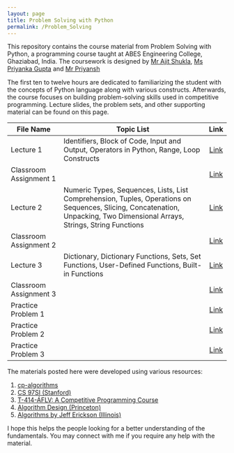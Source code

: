 ```yaml
---
layout: page
title: Problem Solving with Python 
permalink: /Problem_Solving
---
```



This repository contains the course material from Problem Solving with Python, a programming course taught at ABES Engineering College, Ghaziabad, India. The coursework is designed by [Mr Ajit Shukla](https://www.abes.ac.in/teachers/mr-ajit-shukla/), [Ms Priyanka Gupta](https://www.abes.ac.in/teachers/ms-priyanka-gupta/) and [Mr Priyansh](https://priyanshs.github.io/)

The first ten to twelve hours are dedicated to familiarizing the student with the concepts of Python language along with various constructs. Afterwards, the course focuses on building problem-solving skills used in competitive programming. Lecture slides, the problem sets, and other supporting material can be found on this page.

| File Name | Topic List | Link |
|--------------|--------------|:------:|
| Lecture 1 | Identifiers, Block of Code, Input and Output, Operators in Python, Range, Loop Constructs |[Link](assets/files/PSP/PSP_1.pdf) |
| Classroom Assignment 1 | |[Link](assets/files/PSP/ClassroomAssignment1.pdf)|
| Lecture 2 | Numeric Types, Sequences, Lists, List Comprehension, Tuples, Operations on Sequences, Slicing, Concatenation, Unpacking, Two Dimensional Arrays, Strings, String Functions|[Link](assets/files/PSP/PSP_2.pdf)|
| Classroom Assignment 2 | |[Link](assets/files/PSP/ClassroomAssignment2.pdf)    |
| Lecture 3 | Dictionary, Dictionary Functions, Sets, Set Functions, User-Defined Functions, Built-in Functions |[Link](assets/files/PSP/PSP_4.pdf)  |
| Classroom Assignment 3 ||[Link](assets/files/PSP/ClassroomAssignment3.pdf)    |
| Practice Problem 1 | |[Link](assets/files/PSP/Problems1.pdf) |
| Practice Problem 2 | |[Link](assets/files/PSP/Problems2.pdf) |
| Practice Problem 3 | |[Link](assets/files/PSP/Problems3.pdf) |

The materials posted here were developed using various resources:

1. [cp-algorithms](https://cp-algorithms.com/)
2. [CS 97SI (Stanford)](http://web.stanford.edu/class/cs97si/)
3. [T-414-ÁFLV: A Competitive Programming Course](https://algo.is/competitive-programming-course/)
4. [Algorithm Design (Princeton)](https://www.cs.princeton.edu/~wayne/kleinberg-tardos/)
5. [Algorithms by Jeff Erickson (Illinois)](http://jeffe.cs.illinois.edu/teaching/algorithms/)

I hope this helps the people looking for a better understanding of the fundamentals. You may connect with me if you require any help with the material.
